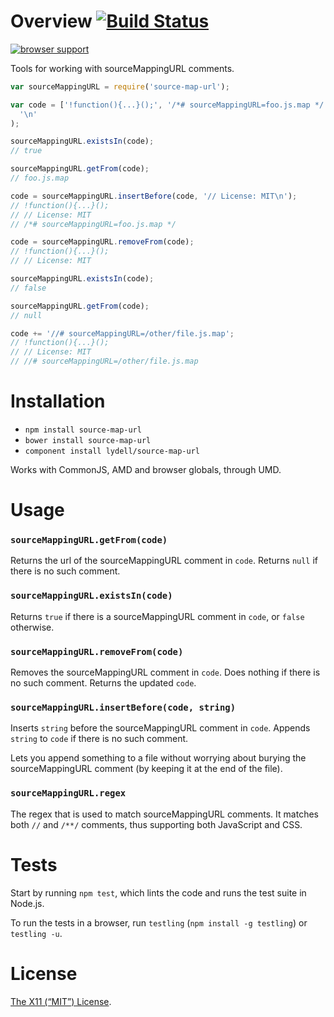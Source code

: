 # Overview [![Build Status](https://travis-ci.org/lydell/source-map-url.png?branch=master)](https://travis-ci.org/lydell/source-map-url)

[![browser support](https://ci.testling.com/lydell/source-map-url.png)](https://ci.testling.com/lydell/source-map-url)

Tools for working with sourceMappingURL comments.

```js
var sourceMappingURL = require('source-map-url');

var code = ['!function(){...}();', '/*# sourceMappingURL=foo.js.map */'].join(
  '\n'
);

sourceMappingURL.existsIn(code);
// true

sourceMappingURL.getFrom(code);
// foo.js.map

code = sourceMappingURL.insertBefore(code, '// License: MIT\n');
// !function(){...}();
// // License: MIT
// /*# sourceMappingURL=foo.js.map */

code = sourceMappingURL.removeFrom(code);
// !function(){...}();
// // License: MIT

sourceMappingURL.existsIn(code);
// false

sourceMappingURL.getFrom(code);
// null

code += '//# sourceMappingURL=/other/file.js.map';
// !function(){...}();
// // License: MIT
// //# sourceMappingURL=/other/file.js.map
```

# Installation

- `npm install source-map-url`
- `bower install source-map-url`
- `component install lydell/source-map-url`

Works with CommonJS, AMD and browser globals, through UMD.

# Usage

### `sourceMappingURL.getFrom(code)`

Returns the url of the sourceMappingURL comment in `code`. Returns `null` if
there is no such comment.

### `sourceMappingURL.existsIn(code)`

Returns `true` if there is a sourceMappingURL comment in `code`, or `false`
otherwise.

### `sourceMappingURL.removeFrom(code)`

Removes the sourceMappingURL comment in `code`. Does nothing if there is no
such comment. Returns the updated `code`.

### `sourceMappingURL.insertBefore(code, string)`

Inserts `string` before the sourceMappingURL comment in `code`. Appends
`string` to `code` if there is no such comment.

Lets you append something to a file without worrying about burying the
sourceMappingURL comment (by keeping it at the end of the file).

### `sourceMappingURL.regex`

The regex that is used to match sourceMappingURL comments. It matches both `//`
and `/**/` comments, thus supporting both JavaScript and CSS.

# Tests

Start by running `npm test`, which lints the code and runs the test suite in Node.js.

To run the tests in a browser, run `testling` (`npm install -g testling`) or `testling -u`.

# License

[The X11 (“MIT”) License](LICENSE).
